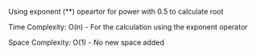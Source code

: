 Using exponent (**) opeartor for power with 0.5 to calculate root

Time Complexity:
O(n) - For the calculation using the exponent operator

Space Complexity:
O(1) - No new space added